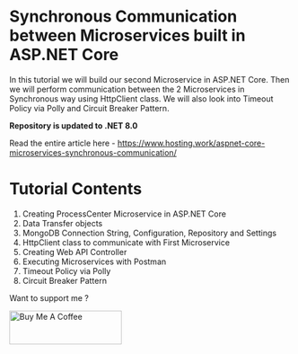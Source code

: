 # Synchronous Communication between Microservices built in ASP.NET Core

In this tutorial we will build our second Microservice in ASP.NET Core. Then we will perform communication between the 2 Microservices in Synchronous way using HttpClient class. We will also look into Timeout Policy via Polly and Circuit Breaker Pattern. 

**Repository is updated to .NET 8.0**

Read the entire article here - https://www.hosting.work/aspnet-core-microservices-synchronous-communication/

# Tutorial Contents

1. Creating ProcessCenter Microservice in ASP.NET Core
2. Data Transfer objects
3. MongoDB Connection String, Configuration, Repository and Settings
4. HttpClient class to communicate with First Microservice
5. Creating Web API Controller
6. Executing Microservices with Postman
7. Timeout Policy via Polly
8. Circuit Breaker Pattern

Want to support me ?

<a href="https://www.buymeacoffee.com/YogYogi" target="_blank"><img src="https://cdn.buymeacoffee.com/buttons/v2/default-yellow.png" alt="Buy Me A Coffee" width="200"  style="height: 60px !important;width: 200px !important;" ></a>
